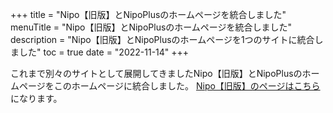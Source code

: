 +++
title = "Nipo【旧版】とNipoPlusのホームページを統合しました"
menuTitle = "Nipo【旧版】とNipoPlusのホームページを統合しました"
description = "Nipo【旧版】とNipoPlusのホームページを1つのサイトに統合しました"
toc = true
date = "2022-11-14"
+++

これまで別々のサイトとして展開してきましたNipo【旧版】とNipoPlusのホームページをこのホームページに統合しました。
[Nipo【旧版】のページはこちら](/legacy/about/quick/)になります。
